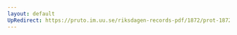 ```yaml
---
layout: default
UpRedirect: https://pruto.im.uu.se/riksdagen-records-pdf/1872/prot-1872--fk--221/prot-1872--fk--221_034.pdf
---
```


